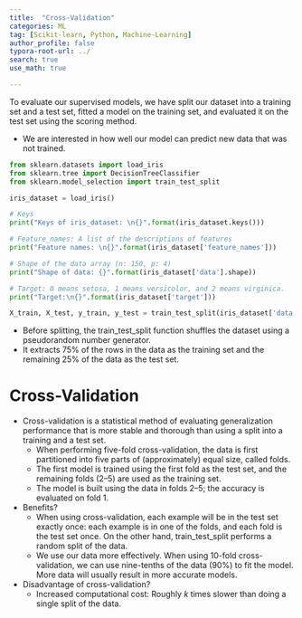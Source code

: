 ```yaml
---
title:  "Cross-Validation"
categories: ML
tag: [Scikit-learn, Python, Machine-Learning]
author_profile: false
typora-root-url: ../
search: true
use_math: true

---
```


To evaluate our supervised models, we have split our dataset into a training set and a test set, fitted a model on the training set, and evaluated it on the test set using the scoring method.
- We are interested in how well our model can predict new data that was not trained.

```python
from sklearn.datasets import load_iris
from sklearn.tree import DecisionTreeClassifier
from sklearn.model_selection import train_test_split

iris_dataset = load_iris()

# Keys
print("Keys of iris_dataset: \n{}".format(iris_dataset.keys()))

# Feature_names: A list of the descriptions of features
print("Feature names: \n{}".format(iris_dataset['feature_names'])) 

# Shape of the data array (n: 150, p: 4)
print("Shape of data: {}".format(iris_dataset['data'].shape))

# Target: 0 means setosa, 1 means versicolor, and 2 means virginica.
print("Target:\n{}".format(iris_dataset['target']))

X_train, X_test, y_train, y_test = train_test_split(iris_dataset['data'], iris_dataset['target'], test_size = 0.2, random_state=12) #A fixed seed
```


- Before splitting, the train_test_split function shuffles the dataset using a pseudorandom number generator.
- It extracts 75% of the rows in the data as the training set and the remaining 25% of the data as the test set.

# Cross-Validation

- Cross-validation is a statistical method of evaluating generalization performance that is more stable and thorough than using a split into a training and a test set.
  - When performing five-fold cross-validation, the data is first partitioned into five parts of (approximately) equal size, called folds.
  - The first model is trained using the first fold as the test set, and the remaining folds (2–5) are used as the training set.
  - The model is built using the data in folds 2–5; the accuracy is evaluated on fold 1.
- Benefits? 
  - When using cross-validation, each example will be in the test set exactly once: each example is in one of the folds, and each fold is the test set once. On the other hand, train_test_split performs a random split of the data.
  - We use our data more effectively. When using 10-fold cross-validation, we can use nine-tenths of the data (90%) to fit the model. More data will usually result in more accurate models.
- Disadvantage of cross-validation?
  - Increased computational cost: Roughly $k$ times slower than doing a single split of the data.

```python
```

